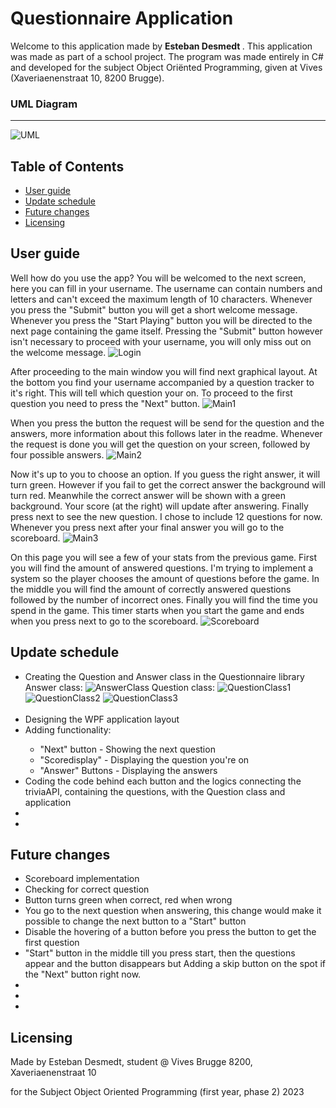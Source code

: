 # Questionnaire Application
Welcome to this application made by <b> Esteban Desmedt </b>. This application was made as part of a school project. The program was made entirely in C# and developed for the subject Object Oriënted Programming, given at Vives (Xaveriaenenstraat 10, 8200 Brugge).
<h3> UML Diagram </h3>
<hr></hr>
<img src="./Images/uml.jpg" alt="UML">


<div class="toc">

## Table of Contents

- [User guide](#section-1)
- [Update schedule](#section-2)
- [Future changes](#section-3)
- [Licensing](#section-4)

</div>

## User guide
Well how do you use the app? You will be welcomed to the next screen, here you can fill in your username. The username can contain numbers and letters and can't exceed the maximum length of 10 characters. Whenever you press the "Submit" button you will get a short welcome message. Whenever you press the "Start Playing" button you will be directed to the next page containing the game itself. Pressing the "Submit" button however isn't necessary to proceed with your username, you will only miss out on the welcome message.
<img src="./Images/Login.jpg" alt="Login">

After proceeding to the main window you will find next graphical layout. At the bottom you find your username accompanied by a question tracker to it's right. This will tell which question your on. To proceed to the first question you need to press the "Next" button.
<img src="./Images/Main1.jpg" alt="Main1">

When you press the button the request will be send for the question and the answers, more information about this follows later in the readme. Whenever the request is done you will get the question on your screen, followed by four possible answers. 
<img src="./Images/Main2.jpg" alt="Main2">

Now it's up to you to choose an option. If you guess the right answer, it will turn green. However if you fail to get the correct answer the background will turn red. Meanwhile the correct answer will be shown with a green background. Your score (at the right) will update after answering. Finally press next to see the new question. I chose to include 12 questions for now. Whenever you press next after your final answer you will go to the scoreboard.
<img src="./Images/Main3.jpg" alt="Main3">

On this page you will see a few of your stats from the previous game. First you will find the amount of answered questions. I'm trying to implement a system so the player chooses the amount of questions before the game. In the middle you will find the amount of correctly answered questions followed by the number of incorrect ones. Finally you will find the time you spend in the game. This timer starts when you start the game and ends when you press next to go to the scoreboard.
<img src="./Images/Score.jpg" alt="Scoreboard">



## Update schedule
<ul>
    <li> Creating the Question and Answer class in the Questionnaire library</li>
    Answer class:
    <img src="./Images/AnswerClass.jpg" alt="AnswerClass">
    Question class:
    <img src="./Images/QuestionClass1.jpg" alt="QuestionClass1">
    <img src="./Images/QuestionClass2.jpg" alt="QuestionClass2">
    <img src="./Images/QuestionClass3.jpg" alt="QuestionClass3">
    <br></br>
    <li> Designing the WPF application layout</li>
    <li> Adding functionality:</li>
    <ul>
    <li>"Next" button - Showing the next question</li>
    <li>"Scoredisplay" - Displaying the question you're on</li>
    <li>"Answer" Buttons - Displaying the answers</li>
    </ul>
    <li> Coding the code behind each button and the logics connecting the triviaAPI, containing the questions, with the Question class and application</li>
    <li></li>
    <li></li>
</ul>

## Future changes
<ul>
    <li>Scoreboard implementation</li>
    <li>Checking for correct question</li>
    <li>Button turns green when correct, red when wrong</li>
    <li>You go to the next question when answering, this change would make it possible to change the next button to a "Start" button</li>
    <li>Disable the hovering of a button before you press the button to get the first question</li>
    <li>"Start" button in the middle till you press start, then the questions appear and the button disappears but Adding a skip button on the spot if the "Next" button right now.</li>
    <li></li>
    <li></li>
    <li></li>
</ul>
 
 ## Licensing
<p>Made by Esteban Desmedt, student @ Vives Brugge 8200, Xaveriaenenstraat 10</p>
<p>for the Subject Object Oriented Programming (first year, phase 2) 2023</p>


